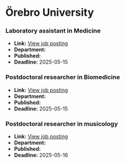 # Örebro University

### Laboratory assistant in Medicine
- **Link:** [View job posting](https://www.oru.se/english/career/available-positions/job/?jid=20250115)
- **Department:** 
- **Published:** 
- **Deadline:** 2025-05-15

### Postdoctoral researcher in Biomedicine
- **Link:** [View job posting](https://www.oru.se/english/career/available-positions/job/?jid=20250078)
- **Department:** 
- **Published:** 
- **Deadline:** 2025-05-15

### Postdoctoral researcher in musicology
- **Link:** [View job posting](https://www.oru.se/english/career/available-positions/job/?jid=20250112)
- **Department:** 
- **Published:** 
- **Deadline:** 2025-05-16

